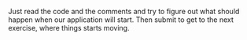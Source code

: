 Just read the code and the comments and try to figure out what should happen when our application will start. Then submit to get to the next exercise, where things starts moving.
